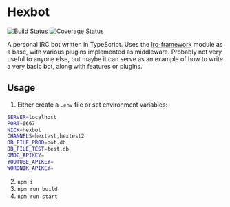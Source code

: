 # Hexbot
[![Build Status](https://travis-ci.org/hexjelly/hexbot.svg?branch=master)](https://travis-ci.org/hexjelly/hexbot) [![Coverage Status](https://coveralls.io/repos/github/hexjelly/hexbot/badge.svg?branch=master)](https://coveralls.io/github/hexjelly/hexbot?branch=master)

A personal IRC bot written in TypeScript. Uses the [irc-framework](https://github.com/kiwiirc/irc-framework) module as a base, with various plugins implemented as middleware. Probably not very useful to anyone else, but maybe it can serve as an example of how to write a very basic bot, along with features or plugins.

## Usage

1. Either create a `.env` file or set environment variables:
```bash
SERVER=localhost
PORT=6667
NICK=hexbot
CHANNELS=hextest,hextest2
DB_FILE_PROD=bot.db
DB_FILE_TEST=test.db
OMDB_APIKEY=
YOUTUBE_APIKEY=
WORDNIK_APIKEY=
```

2. `npm i`
3. `npm run build`
4. `npm run start`
